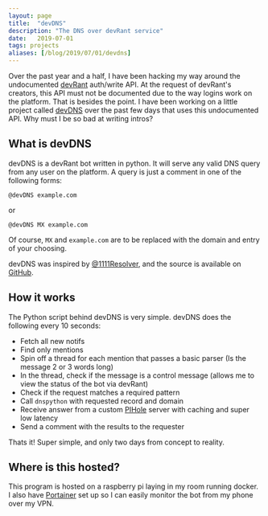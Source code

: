 ```yaml
---
layout: page
title:  "devDNS"
description: "The DNS over devRant service"
date:   2019-07-01
tags: projects
aliases: [/blog/2019/07/01/devdns]
---
```


Over the past year and a half, I have been hacking my way around the undocumented [devRant](https://devrant.com) auth/write API. At the request of devRant's creators, this API must not be documented due to the way logins work on the platform. That is besides the point. I have been working on a little project called [devDNS](https://devrant.com/collabs/2163502) over the past few days that uses this undocumented API. Why must I be so bad at writing intros?

## What is devDNS
devDNS is a devRant bot written in python. It will serve any valid DNS query from any user on the platform. A query is just a comment in one of the following forms:
```
@devDNS example.com
```
or
```
@devDNS MX example.com
```
Of course, `MX` and `example.com` are to be replaced with the domain and entry of your choosing.

devDNS was inspired by [@1111Resolver](https://twitter.com/1111resolver), and the source is available on [GitHub](https://github.com/Ewpratten/devDNS).

## How it works
The Python script behind devDNS is very simple. devDNS does the following every 10 seconds:
 - Fetch all new notifs
 - Find only mentions
 - Spin off a thread for each mention that passes a basic parser (Is the message 2 or 3 words long)
 - In the thread, check if the message is a control message (allows me to view the status of the bot via devRant)
 - Check if the request matches a required pattern
 - Call `dnspython` with requested record and domain
 - Receive answer from a custom [PIHole](https://pi-hole.net/) server with caching and super low latency
 - Send a comment with the results to the requester

Thats it! Super simple, and only two days from concept to reality.

## Where is this hosted?
This program is hosted on a raspberry pi laying in my room running docker. I also have [Portainer](https://www.portainer.io/) set up so I can easily monitor the bot from my phone over my VPN.